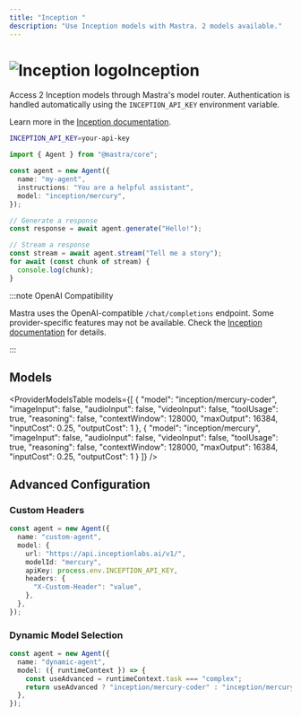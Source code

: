 ```yaml
---
title: "Inception "
description: "Use Inception models with Mastra. 2 models available."
---
```


# <img src="https://models.dev/logos/inception.svg" alt="Inception logo" className="inline w-8 h-8 mr-2 align-middle dark:invert dark:brightness-0 dark:contrast-200" />Inception

Access 2 Inception models through Mastra's model router. Authentication is handled automatically using the `INCEPTION_API_KEY` environment variable.

Learn more in the [Inception documentation](https://platform.inceptionlabs.ai/docs).

```bash
INCEPTION_API_KEY=your-api-key
```

```typescript
import { Agent } from "@mastra/core";

const agent = new Agent({
  name: "my-agent",
  instructions: "You are a helpful assistant",
  model: "inception/mercury",
});

// Generate a response
const response = await agent.generate("Hello!");

// Stream a response
const stream = await agent.stream("Tell me a story");
for await (const chunk of stream) {
  console.log(chunk);
}
```

:::note OpenAI Compatibility

Mastra uses the OpenAI-compatible `/chat/completions` endpoint. Some provider-specific features may not be available. Check the [Inception documentation](https://platform.inceptionlabs.ai/docs) for details.

:::

## Models

<ProviderModelsTable
models={[
{
"model": "inception/mercury-coder",
"imageInput": false,
"audioInput": false,
"videoInput": false,
"toolUsage": true,
"reasoning": false,
"contextWindow": 128000,
"maxOutput": 16384,
"inputCost": 0.25,
"outputCost": 1
},
{
"model": "inception/mercury",
"imageInput": false,
"audioInput": false,
"videoInput": false,
"toolUsage": true,
"reasoning": false,
"contextWindow": 128000,
"maxOutput": 16384,
"inputCost": 0.25,
"outputCost": 1
}
]}
/>

## Advanced Configuration

### Custom Headers

```typescript
const agent = new Agent({
  name: "custom-agent",
  model: {
    url: "https://api.inceptionlabs.ai/v1/",
    modelId: "mercury",
    apiKey: process.env.INCEPTION_API_KEY,
    headers: {
      "X-Custom-Header": "value",
    },
  },
});
```

### Dynamic Model Selection

```typescript
const agent = new Agent({
  name: "dynamic-agent",
  model: ({ runtimeContext }) => {
    const useAdvanced = runtimeContext.task === "complex";
    return useAdvanced ? "inception/mercury-coder" : "inception/mercury";
  },
});
```
